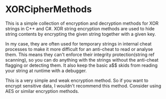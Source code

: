 # XORCipherMethods

This is a simple collection of encryption and decryption methods for XOR strings in C++ and C#. XOR string encryption methods are used to hide string contents by encrypting the given string together with a given key.

In my case, they are often used for temporary strings
in internal cheat processes to make it more difficult for an anti-cheat to read or analyse them. This means they can't enforce their integrity protection(string ref scanning), so you can do anything with the strings without the anti-cheat flagging or detecting them. It also keep the basic a$$ skids from reading your string at runtime with a debugger.

This is a very simple and weak encryption method. So if you want to encrypt sensitive data, I wouldn't recommend this method. Consider using AES or similar encryption methods.

